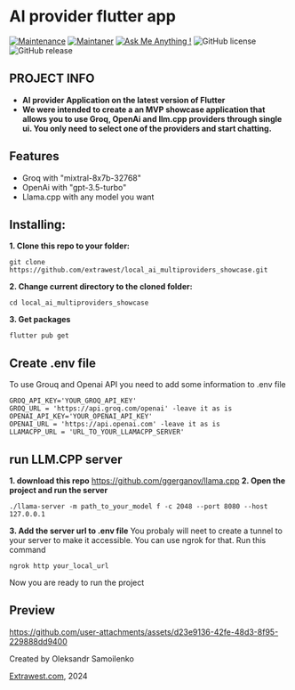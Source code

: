 #  AI provider flutter app
[![Maintenance](https://img.shields.io/badge/Maintained%3F-yes-green.svg)]()
[![Maintaner](https://img.shields.io/static/v1?label=Oleksandr%20Samoilenko&message=Maintainer&color=red)](mailto:oleksandr.samoilenko@extrawest.com)
[![Ask Me Anything !](https://img.shields.io/badge/Ask%20me-anything-1abc9c.svg)]()
![GitHub license](https://img.shields.io/github/license/Naereen/StrapDown.js.svg)
![GitHub release](https://img.shields.io/badge/release-v1.0.0-blue)

## PROJECT INFO
- **AI provider Application on the latest version of Flutter**
- **We were intended to create a an MVP showcase application that allows you to use Groq, OpenAi and llm.cpp providers through single ui. You only need to select one of the providers and start chatting.**

## Features
- Groq with "mixtral-8x7b-32768"
- OpenAi with "gpt-3.5-turbo"
- Llama.cpp with any model you want

## Installing:
**1. Clone this repo to your folder:**

```
git clone https://github.com/extrawest/local_ai_multiproviders_showcase.git
```

**2. Change current directory to the cloned folder:**

```
cd local_ai_multiproviders_showcase
```

**3. Get packages**

```
flutter pub get
```
## Create .env file
To use Grouq and Openai API you need to add  some information to .env file
```
GROQ_API_KEY='YOUR_GROQ_API_KEY'
GROQ_URL = 'https://api.groq.com/openai' -leave it as is
OPENAI_API_KEY='YOUR_OPENAI_API_KEY'
OPENAI_URL = 'https://api.openai.com' -leave it as is
LLAMACPP_URL = 'URL_TO_YOUR_LLAMACPP_SERVER'
```

## run LLM.CPP server
**1. download this repo**
https://github.com/ggerganov/llama.cpp
**2. Open the project and run the server**
```
./llama-server -m path_to_your_model f -c 2048 --port 8080 --host 127.0.0.1
```
**3. Add the server url to .env file**
You probaly will neet to create a tunnel to your server to make it accessible. You can use ngrok for that.
Run this command
```
ngrok http your_local_url
```

Now you are ready to run the project


## Preview

https://github.com/user-attachments/assets/d23e9136-42fe-48d3-8f95-229888dd9400




Created by Oleksandr Samoilenko

[Extrawest.com](https://www.extrawest.com), 2024

